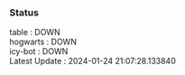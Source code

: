 ### Status


table : DOWN  
hogwarts : DOWN  
icy-bot : DOWN  
Latest Update : 2024-01-24 21:07:28.133840
